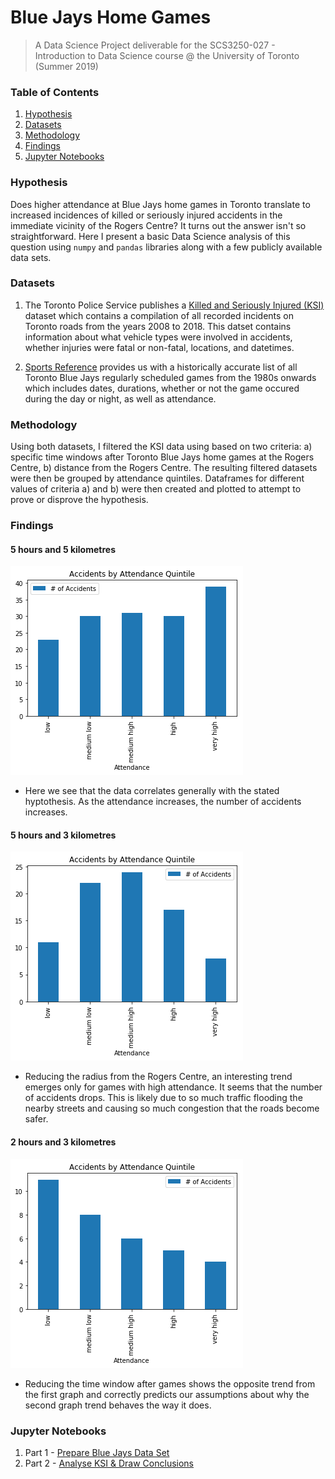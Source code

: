 # Blue Jays Home Games
> A Data Science Project deliverable for the SCS3250-027 - Introduction to Data Science course @ the University of Toronto (Summer 2019)

### Table of Contents
1. [Hypothesis](#hypothesis)
2. [Datasets](#datasets)
3. [Methodology](#methodology)
4. [Findings](#findings)
5. [Jupyter Notebooks](#jupyter-notebooks)

### Hypothesis
Does higher attendance at Blue Jays home games in Toronto translate to increased incidences of killed or seriously injured accidents in the immediate vicinity of the Rogers Centre? It turns out the answer isn't so straightforward. Here I present a basic Data Science analysis of this question using `numpy` and `pandas` libraries along with a few publicly available data sets.

### Datasets
1. The Toronto Police Service publishes a [Killed and Seriously Injured (KSI)](https://data.torontopolice.on.ca/datasets/9f05c21dea4c40458264cb3f1e2362b8_0) dataset which contains a compilation of all recorded incidents on Toronto roads from the years 2008 to 2018. This datset contains information about what vehicle types were involved in accidents, whether injuries were fatal or non-fatal, locations, and datetimes.

2. [Sports Reference](https://www.baseball-reference.com/teams/TOR/2018-schedule-scores.shtml) provides us with a historically accurate list of all Toronto Blue Jays regularly scheduled games from the 1980s onwards which includes dates, durations, whether or not the game occured during the day or night, as well as attendance.

### Methodology
Using both datasets, I filtered the KSI data using based on two criteria: a) specific time windows after Toronto Blue Jays home games at the Rogers Centre, b) distance from the Rogers Centre. The resulting filtered datasets were then be grouped by attendance quintiles. Dataframes for different values of criteria a) and b) were then created and plotted to attempt to prove or disprove the hypothesis.

### Findings

#### 5 hours and 5 kilometres
![5 hours x 5 km](5h5km.png)
- Here we see that the data correlates generally with the stated hyptothesis. As the attendance increases, the number of accidents increases.

#### 5 hours and 3 kilometres
![5 hours x 3 km](5h3km.png)
- Reducing the radius from the Rogers Centre, an interesting trend emerges only for games with high attendance. It seems that the number of accidents drops. This is likely due to so much traffic flooding the nearby streets and causing so much congestion that the roads become safer.

#### 2 hours and 3 kilometres
![2 hours x 3 km](2h3km.png)
- Reducing the time window after games shows the opposite trend from the first graph and correctly predicts our assumptions about why the second graph trend behaves the way it does. 

### Jupyter Notebooks
1) Part 1 - [Prepare Blue Jays Data Set](https://github.com/kcarmonamurphy/blue-jays-home-games/blob/master/Part%201%20-%20Prepare%20Blue%20Jays%20Data%20Set)
2) Part 2 - [Analyse KSI & Draw Conclusions](https://github.com/kcarmonamurphy/blue-jays-home-games/blob/master/Part%202%20-%20Analyse%20KSI%20%26%20Draw%20Conclusions)
